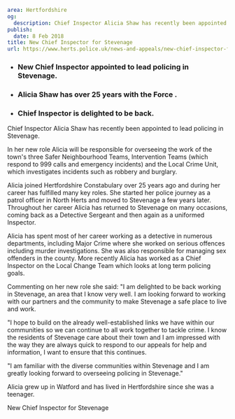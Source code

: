 ```yaml
area: Hertfordshire
og:
  description: Chief Inspector Alicia Shaw has recently been appointed to lead policing in Stevenage
publish:
  date: 8 Feb 2018
title: New Chief Inspector for Stevenage
url: https://www.herts.police.uk/news-and-appeals/new-chief-inspector-for-stevenage-1592E
```

* ### New Chief Inspector appointed to lead policing in Stevenage.

 * ### Alicia Shaw has over 25 years with the Force .

 * ### Chief Inspector is delighted to be back.

Chief Inspector Alicia Shaw has recently been appointed to lead policing in Stevenage.

In her new role Alicia will be responsible for overseeing the work of the town's three Safer Neighbourhood Teams, Intervention Teams (which respond to 999 calls and emergency incidents) and the Local Crime Unit, which investigates incidents such as robbery and burglary.

Alicia joined Hertfordshire Constabulary over 25 years ago and during her career has fulfilled many key roles. She started her police journey as a patrol officer in North Herts and moved to Stevenage a few years later. Throughout her career Alicia has returned to Stevenage on many occasions, coming back as a Detective Sergeant and then again as a uniformed Inspector.

Alicia has spent most of her career working as a detective in numerous departments, including Major Crime where she worked on serious offences including murder investigations. She was also responsible for managing sex offenders in the county. More recently Alicia has worked as a Chief Inspector on the Local Change Team which looks at long term policing goals.

Commenting on her new role she said: "I am delighted to be back working in Stevenage, an area that I know very well. I am looking forward to working with our partners and the community to make Stevenage a safe place to live and work.

"I hope to build on the already well-established links we have within our communities so we can continue to all work together to tackle crime. I know the residents of Stevenage care about their town and I am impressed with the way they are always quick to respond to our appeals for help and information, I want to ensure that this continues.

"I am familiar with the diverse communities within Stevenage and I am greatly looking forward to overseeing policing in Stevenage."

Alicia grew up in Watford and has lived in Hertfordshire since she was a teenager.

New Chief Inspector for Stevenage
